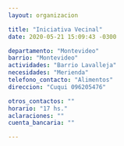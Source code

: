```yaml
---
layout: organizacion

title: "Iniciativa Vecinal"
date: 2020-05-21 15:09:43 -0300

departamento: "Montevideo"
barrio: "Montevideo"
actividades: "Barrio Lavalleja"
necesidades: "Merienda"
telefono_contacto: "Alimentos"
direccion: "Cuqui 096205476"

otros_contactos: ""
horario: "17 hs."
aclaraciones: ""
cuenta_bancaria: ""

---
```

